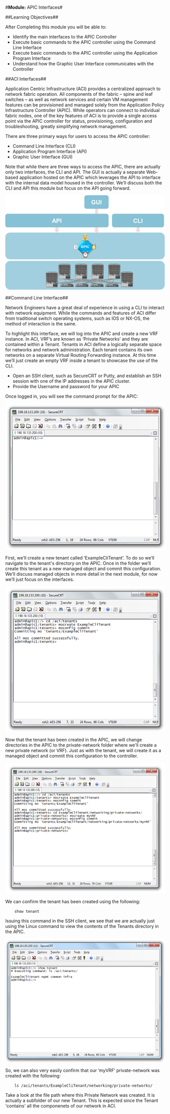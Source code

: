 #**Module:** APIC Interfaces#


##Learning Objectives##

After Completing this module you will be able to:
- Identify the main interfaces to the APIC Controller
- Execute basic commands to the APIC controller using the Command Line Interface
- Execute basic commands to the APIC controller using the Application Program Interface
- Understand how the Graphic User Interface communicates with the Controller




##ACI Interfaces##

Application Centric Infrastructure (ACI) provides a centralized approach to network fabric operation.  All components of the fabric – spine and leaf switches – as well as network services and certain VM management features can be provisioned and managed solely from the Application Policy Infrastructure Controller (APIC).  While operators can connect to individual fabric nodes, one of the key features of ACI is to provide a single access point via the APIC controller for status, provisioning, configuration and troubleshooting, greatly simplifying network management. 

There are three primary ways for users to access the APIC controller:
- Command Line Interface (CLI)
- Application Program Interface (API)
- Graphic User Interface (GUI)

Note that while there are three ways to access the APIC, there are actually only two interfaces, the CLI and API.  The GUI is actually a separate Web-based application hosted on the APIC which leverages the API to interface with the internal data model housed in the controller. We’ll discuss both the CLI and API this module but focus on the API going forward.
 
![APIC-Interfaces](https://github.com/bgosselin/ACI-Learning-Modules/blob/master/Foundation/Module%201%20-%20APIC%20Interfaces/Content/APIC-Interfaces.png)




##Command Line Interface##

Network Engineers have a great deal of experience in using a CLI to interact with network equipment.  While the commands and features of ACI differ from traditional switch operating systems, such as IOS or NX-OS, the method of interaction is the same.

To highlight this interface, we will log into the APIC and create a new VRF instance. In ACI, VRF’s are known as ‘Private Networks’ and they are contained within a Tenant. Tenants in ACI define a logically separate space for networks and network administration.  Each tenant contains its own networks on a separate Virtual Routing Forwarding instance. At this time we’ll just create an empty VRF inside a tenant to showcase the use of the CLI.

- Open an SSH client, such as SecureCRT or Putty, and establish an SSH session with one of the IP addresses in the APIC cluster. 
- Provide the Username and password for your APIC

Once logged in, you will see the command prompt for the APIC:
 
![CLI-Login](https://github.com/bgosselin/ACI-Learning-Modules/blob/master/Foundation/Module%201%20-%20APIC%20Interfaces/Content/CLI-Login.png)



First, we’ll create a new tenant called ‘ExampleCliTenant’.  To do so we’ll navigate to the tenant's directory on the APIC. Once in the folder we’ll create this tenant as a new managed object and commit this configuration. We’ll discuss managed objects in more detail in the next module, for now we’ll just focus on the interfaces.
 
![CLI-CreateTenant](https://github.com/bgosselin/ACI-Learning-Modules/blob/master/Foundation/Module%201%20-%20APIC%20Interfaces/Content/CLI-CreateTenant.png)



Now that the tenant has been created in the APIC, we will change directories in the APIC to the private-network folder where we'll create a new private network (or VRF). Just as with the tenant, we will create it as a managed object and commit this configuration to the controller.
 
![CLI-CreateVRF](https://github.com/bgosselin/ACI-Learning-Modules/blob/master/Foundation/Module%201%20-%20APIC%20Interfaces/Content/CLI-CreateVRF.png)



We can confirm the tenant has been created using the following:

```
	show tenant
```



Issuing this command in the SSH client, we see that we are actually just using the Linux command to view the contents of the Tenants directory in the APIC.
    
![CLI-ShowTenant](https://github.com/bgosselin/ACI-Learning-Modules/blob/master/Foundation/Module%201%20-%20APIC%20Interfaces/Content/CLI-ShowTenant.png)



So, we can also very easily confirm that our ‘myVRF’ private-network was created with the following:

```
	ls /aci/tenants/ExampleCliTenant/networking/private-networks/
```

Take a look at the file path where this Private Network was created. It is actually a subfolder of our new Tenant.  This is expected since the Tenant 'contains' all the componenets of our network in ACI.
